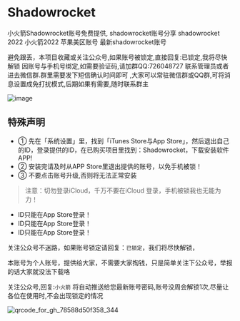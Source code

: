 # Shadowrocket

小火箭Shadowrocket账号免费提供,
shadowrocket账号分享
shadowrocket 2022
小火箭2022
苹果美区账号
最新shadowrocket账号

避免跟丢，本项目收藏或关注公众号,如果账号被锁定,直接回复:已锁定,我将尽快解锁
因账号与手机号绑定,如需要验证码,请加群QQ:726048727 联系管理员或者进去微信群.群里需要发下短信确认时间即可 ,大家可以常驻微信群或QQ群,可将消息设置成免打扰模式,后期如果有需要,随时联系群主

![image](https://user-images.githubusercontent.com/10216673/160361238-853bbab7-80c1-4746-8184-274c0fada275.png)


## 特殊声明

- ① 先在「系统设置」里，找到「iTunes Store与App Store」，然后退出自己的ID，登录提供的ID，在已购买项目里找到：Shadowrocket，下载安装软件APP!
- ② 安装完请及时从APP Store里退出提供的账号，以免手机被锁！
- ③ 不要点击账号升级,否则将无法正常安装


> 注意：切勿登录iCloud，千万不要在iCloud 登录，手机被锁我也无能为力！


* ID只能在App Store登录！
* ID只能在App Store登录！
* ID只能在App Store登录！


关注公众号不迷路，如果账号锁定请回复：`已锁定`，我们将尽快解锁，

本账号为个人账号，提供给大家，不需要大家掏钱，只是简单关注下公众号，举报的话大家就没法下载咯

关注公众号,回复:`小火箭`  将自动推送给您最新账号密码,账号没周会解锁1次,尽量让各位在使用时,不会出现锁定的情况

![qrcode_for_gh_78588d50f358_344](https://user-images.githubusercontent.com/10216673/160290184-10b0a57a-c27d-4024-98f5-785bfe0c7b8f.jpg)
